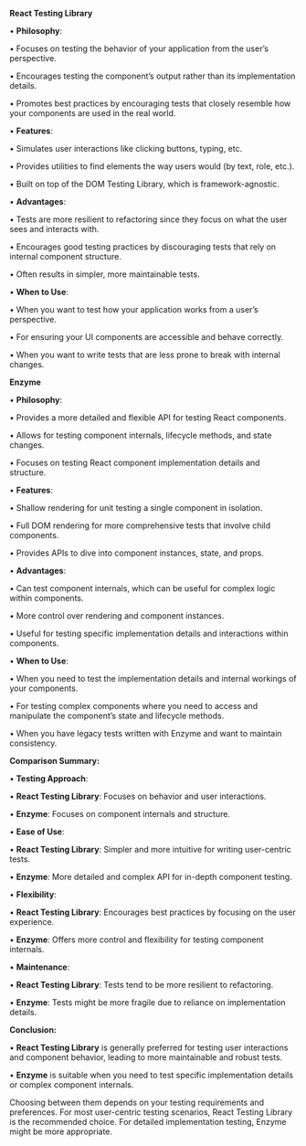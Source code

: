 
**React Testing Library**

  

•  **Philosophy**:

•  Focuses on testing the behavior of your application from the user’s perspective.

•  Encourages testing the component’s output rather than its implementation details.

•  Promotes best practices by encouraging tests that closely resemble how your components are used in the real world.

•  **Features**:

•  Simulates user interactions like clicking buttons, typing, etc.

•  Provides utilities to find elements the way users would (by text, role, etc.).

•  Built on top of the DOM Testing Library, which is framework-agnostic.

•  **Advantages**:

•  Tests are more resilient to refactoring since they focus on what the user sees and interacts with.

•  Encourages good testing practices by discouraging tests that rely on internal component structure.

•  Often results in simpler, more maintainable tests.

•  **When to Use**:

•  When you want to test how your application works from a user’s perspective.

•  For ensuring your UI components are accessible and behave correctly.

•  When you want to write tests that are less prone to break with internal changes.

  

**Enzyme**

  

•  **Philosophy**:

•  Provides a more detailed and flexible API for testing React components.

•  Allows for testing component internals, lifecycle methods, and state changes.

•  Focuses on testing React component implementation details and structure.

•  **Features**:

•  Shallow rendering for unit testing a single component in isolation.

•  Full DOM rendering for more comprehensive tests that involve child components.

•  Provides APIs to dive into component instances, state, and props.

•  **Advantages**:

•  Can test component internals, which can be useful for complex logic within components.

•  More control over rendering and component instances.

•  Useful for testing specific implementation details and interactions within components.

•  **When to Use**:

•  When you need to test the implementation details and internal workings of your components.

•  For testing complex components where you need to access and manipulate the component’s state and lifecycle methods.

•  When you have legacy tests written with Enzyme and want to maintain consistency.

  

**Comparison Summary:**

  

•  **Testing Approach**:

•  **React Testing Library**: Focuses on behavior and user interactions.

•  **Enzyme**: Focuses on component internals and structure.

•  **Ease of Use**:

•  **React Testing Library**: Simpler and more intuitive for writing user-centric tests.

•  **Enzyme**: More detailed and complex API for in-depth component testing.

•  **Flexibility**:

•  **React Testing Library**: Encourages best practices by focusing on the user experience.

•  **Enzyme**: Offers more control and flexibility for testing component internals.

•  **Maintenance**:

•  **React Testing Library**: Tests tend to be more resilient to refactoring.

•  **Enzyme**: Tests might be more fragile due to reliance on implementation details.

  

**Conclusion:**

  

•  **React Testing Library** is generally preferred for testing user interactions and component behavior, leading to more maintainable and robust tests.

•  **Enzyme** is suitable when you need to test specific implementation details or complex component internals.

  

Choosing between them depends on your testing requirements and preferences. For most user-centric testing scenarios, React Testing Library is the recommended choice. For detailed implementation testing, Enzyme might be more appropriate.